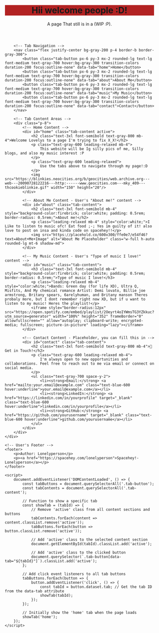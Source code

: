 <!DOCTYPE html>
<html lang="en">
<head>
    <meta charset="UTF-8">
    <meta name="viewport" content="width=device-width, initial-scale=1.0">
    <title>My GitHub Website</title>
    <!-- User's favicon -->
    <link rel="icon" type="image/x-icon" href="/images/favicon.ico">
    <!-- Tailwind CSS CDN for easy styling -->
    <script src="https://cdn.tailwindcss.com"></script>
    <style>
        /* Custom styles for the Inter font and basic body styling */
        body {
            font-family: 'Inter', sans-serif;
            /* User's background image */
            background-image: url('https://i.pinimg.com/564x/3e/26/5f/3e265f3b290a7e8615a5bb7194cabe78.jpg');
            background-size: cover; /* Ensure the image covers the entire background */
            background-attachment: fixed; /* Keep the background image fixed when scrolling */
            background-position: center; /* Center the background image */
            display: flex;
            flex-direction: column; /* Arrange header, main content, and footer vertically */
            justify-content: flex-start;
            align-items: center; /* Center content horizontally */
            min-height: 100vh;
            padding: 2rem; /* Add some padding around the content */
            box-sizing: border-box; /* Include padding in the element's total width and height */
        }
        /* Hide content sections by default */
        .tab-content {
            display: none;
        }
        /* Show the active content section */
        .tab-content.active {
            display: block;
        }
        /* Style for active tab button */
        .tab-button.active {
            background-color: #4f46e5; /* Indigo 600 */
            color: white;
        }
        /* Style for the footer to ensure visibility and proper placement */
        footer {
            margin-top: auto; /* Pushes the footer to the bottom */
            padding-top: 2rem;
            text-align: center;
            color: white; /* Ensure footer text is visible on the dark background */
        }
        footer a {
            color: #93c5fd; /* Light blue for links in the footer */
            text-decoration: underline;
        }
    </style>
</head>
<body>
    <div class="w-full max-w-4xl bg-white rounded-xl shadow-lg overflow-hidden bg-opacity-90">
        <!-- Header Section - Modified to user's content and style -->
        <header class="bg-gradient-to-r from-indigo-500 to-purple-600 p-6 text-white text-center rounded-t-xl">
            <h1 class="text-4xl font-bold mb-2" style="background-color:firebrick;">Hii welcome people :D!</h1>
            <p class="text-lg">A page That still is in a (WIP :P).</p>
        </header>

        <!-- Tab Navigation -->
        <nav class="flex justify-center bg-gray-200 p-4 border-b border-gray-300">
            <button class="tab-button px-6 py-3 mx-2 rounded-lg text-lg font-medium text-gray-700 hover:bg-gray-300 transition-colors duration-200 focus:outline-none" data-tab="home">Home</button>
            <button class="tab-button px-6 py-3 mx-2 rounded-lg text-lg font-medium text-gray-700 hover:bg-gray-300 transition-colors duration-200 focus:outline-none" data-tab="about">About Me</button>
            <button class="tab-button px-6 py-3 mx-2 rounded-lg text-lg font-medium text-gray-700 hover:bg-gray-300 transition-colors duration-200 focus:outline-none" data-tab="music">My Music</button>
            <button class="tab-button px-6 py-3 mx-2 rounded-lg text-lg font-medium text-gray-700 hover:bg-gray-300 transition-colors duration-200 focus:outline-none" data-tab="contact">Contact</button>
        </nav>

        <!-- Tab Content Areas -->
        <div class="p-8">
            <!-- Home Content -->
            <div id="home" class="tab-content active">
                <h2 class="text-3xl font-semibold text-gray-800 mb-4">Welcome Lovelys to a page I'm trying to fix X_X!</h2>
                <p class="text-gray-600 leading-relaxed mb-4">
                    This website will be Ig silly pics of me, Silly blogs, and also my music interest :P
                </p>
                <p class="text-gray-600 leading-relaxed">
                    Use the tabs above to navigate through my page!:D
                </p>
                <img src="https://blinkies.neocities.org/b/geocities/web.archive.org---web---20090728122216---http:------www.geocities.com---mky_409---thcookieblinkie.gif" width="150" height="20"/> 
            </div>

            <!-- About Me Content - User's "About me!" content -->
            <div id="about" class="tab-content">
                <h2 class="text-3xl font-semibold mb-4" style="background-color:firebrick; color:white; padding: 0.5rem; border-radius: 0.5rem;">About me!</h2>
                <p class="leading-relaxed mb-4" style="color:white;">I Like to listen to music ofc! Eat food ;-; Yes im guilty of it! also love to post on insa and kinda code on spacehey!!</p>
                <img src="https://placehold.co/600x300/ffe0e7/e54f46?text=About+Me+Image" alt="About Me Placeholder" class="w-full h-auto rounded-lg mt-6 shadow-md">
            </div>

            <!-- My Music Content - User's "Type of music I love!" content -->
            <div id="music" class="tab-content">
                <h3 class="text-3xl font-semibold mb-4" style="background-color:firebrick; color:white; padding: 0.5rem; border-radius: 0.5rem;">Type of music I love!</h3>
                <p class="leading-relaxed mb-4" style="color:white;">Bands: Green day (for life XD), Ultra Q, Misfits, And My chemical romance Artist: Demi lovato, Billie joe armstrong, Britany spears, 6arelyhuman, and Britany manson Theres probaly more, but I dont remember right now XD, but if u want to listen to my music! Heres the playlist!</p>
                <iframe style="border-radius:12px" src="https://open.spotify.com/embed/playlist/2Oeyrt4oIYWmsTG3YZkkuc?utm_source=generator" width="100%" height="352" frameBorder="0" allowfullscreen="" allow="autoplay; clipboard-write; encrypted-media; fullscreen; picture-in-picture" loading="lazy"></iframe>
            </div>

            <!-- Contact Content - Placeholder, you can fill this in -->
            <div id="contact" class="tab-content">
                <h2 class="text-3xl font-semibold text-gray-800 mb-4">📧 Get in Touch!</h2>
                <p class="text-gray-600 leading-relaxed mb-4">
                    I'm always open to new opportunities and collaborations. Feel free to reach out to me via email or connect on social media.
                </p>
                <ul class="text-gray-700 space-y-2">
                    <li><strong>Email:</strong> <a href="mailto:your.email@example.com" class="text-blue-600 hover:underline">your.email@example.com</a></li>
                    <li><strong>LinkedIn:</strong> <a href="https://linkedin.com/in/yourprofile" target="_blank" class="text-blue-600 hover:underline">linkedin.com/in/yourprofile</a></li>
                    <li><strong>GitHub:</strong> <a href="https://github.com/yourusername" target="_blank" class="text-blue-600 hover:underline">github.com/yourusername</a></li>
                </ul>
            </div>
        </div>
    </div>

    <!-- User's Footer -->
    <footer>
        <p>Author: Lonelyperson</p>
        <p><a href="https://spacehey.com/lonelyperson">Spacehey!-Lonelyperson</a></p>
    </footer>

    <script>
        document.addEventListener('DOMContentLoaded', () => {
            const tabButtons = document.querySelectorAll('.tab-button');
            const tabContents = document.querySelectorAll('.tab-content');

            // Function to show a specific tab
            const showTab = (tabId) => {
                // Remove 'active' class from all content sections and buttons
                tabContents.forEach(content => content.classList.remove('active'));
                tabButtons.forEach(button => button.classList.remove('active'));

                // Add 'active' class to the selected content section
                document.getElementById(tabId).classList.add('active');

                // Add 'active' class to the clicked button
                document.querySelector(`.tab-button[data-tab="${tabId}"]`).classList.add('active');
            };

            // Add click event listeners to all tab buttons
            tabButtons.forEach(button => {
                button.addEventListener('click', () => {
                    const tabId = button.dataset.tab; // Get the tab ID from the data-tab attribute
                    showTab(tabId);
                });
            });

            // Initially show the 'home' tab when the page loads
            showTab('home');
        });
    </script>
</body>
</html>



